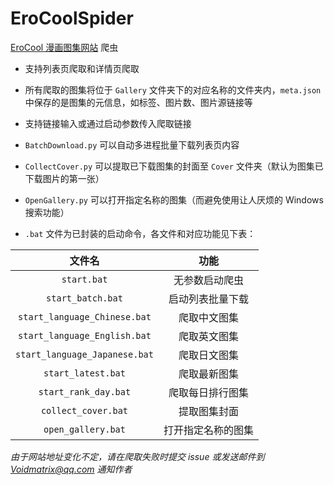 # EroCoolSpider

[EroCool 漫画图集网站](https://zha.erocool.me/) 爬虫

+ 支持列表页爬取和详情页爬取

+ 所有爬取的图集将位于 `Gallery` 文件夹下的对应名称的文件夹内，`meta.json` 中保存的是图集的元信息，如标签、图片数、图片源链接等

+ 支持链接输入或通过启动参数传入爬取链接

+ `BatchDownload.py` 可以自动多进程批量下载列表页内容

+ `CollectCover.py` 可以提取已下载图集的封面至 `Cover` 文件夹（默认为图集已下载图片的第一张）

+ `OpenGallery.py` 可以打开指定名称的图集（而避免使用让人厌烦的 Windows 搜索功能）

+ `.bat` 文件为已封装的启动命令，各文件和对应功能见下表：

|            文件名             |        功能        |
|:-----------------------------:|:------------------:|
|          `start.bat`          |   无参数启动爬虫   |
|       `start_batch.bat`       |  启动列表批量下载  |
| `start_language_Chinese.bat`  |    爬取中文图集    |
| `start_language_English.bat`  |    爬取英文图集    |
| `start_language_Japanese.bat` |    爬取日文图集    |
|      `start_latest.bat`       |    爬取最新图集    |
|     `start_rank_day.bat`      |  爬取每日排行图集  |
|      `collect_cover.bat`      |    提取图集封面    |
|      `open_gallery.bat`       | 打开指定名称的图集 |

*由于网站地址变化不定，请在爬取失败时提交 issue 或发送邮件到 Voidmatrix@qq.com 通知作者*